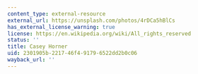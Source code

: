 ```yaml
---
content_type: external-resource
external_url: https://unsplash.com/photos/4rDCa5hBlCs
has_external_license_warning: true
license: https://en.wikipedia.org/wiki/All_rights_reserved
status: ''
title: Casey Horner
uid: 2301905b-2217-46f4-9179-6522dd2b0c06
wayback_url: ''
---
```


